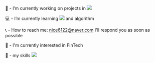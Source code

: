 :briefcase: - I’m currently working on projects in <img src="https://img.shields.io/badge/SSAFY-61DAFB?style=for-the-badge&logo=SSAFY&logoColor=white"/>

:computer: - I’m currently learning <img src="https://img.shields.io/badge/react-61DAFB?style=for-the-badge&logo=react&logoColor=white"/> and algorithm

:telephone_receiver: - How to reach me: nice6122@naver.com I'll respond you as soon as possible

:bookmark: - I'm currently interested in FinTech

:trident: - my skills
<img src="https://img.shields.io/badge/python-3776AB?style=square&logo=python&logoColor=white"/>
